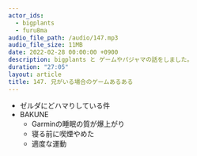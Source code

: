 ```yaml
---
actor_ids:
  - bigplants
  - furu8ma
audio_file_path: /audio/147.mp3
audio_file_size: 11MB
date: 2022-02-28 00:00:00 +0900
description: bigplants と ゲームやパジャマの話をしました。
duration: "27:05"
layout: article
title: 147. 兄がいる場合のゲームあるある
---
```


- ゼルダにどハマりしている件
- BAKUNE
    - Garminの睡眠の質が爆上がり
    - 寝る前に喫煙やめた
    - 適度な運動

